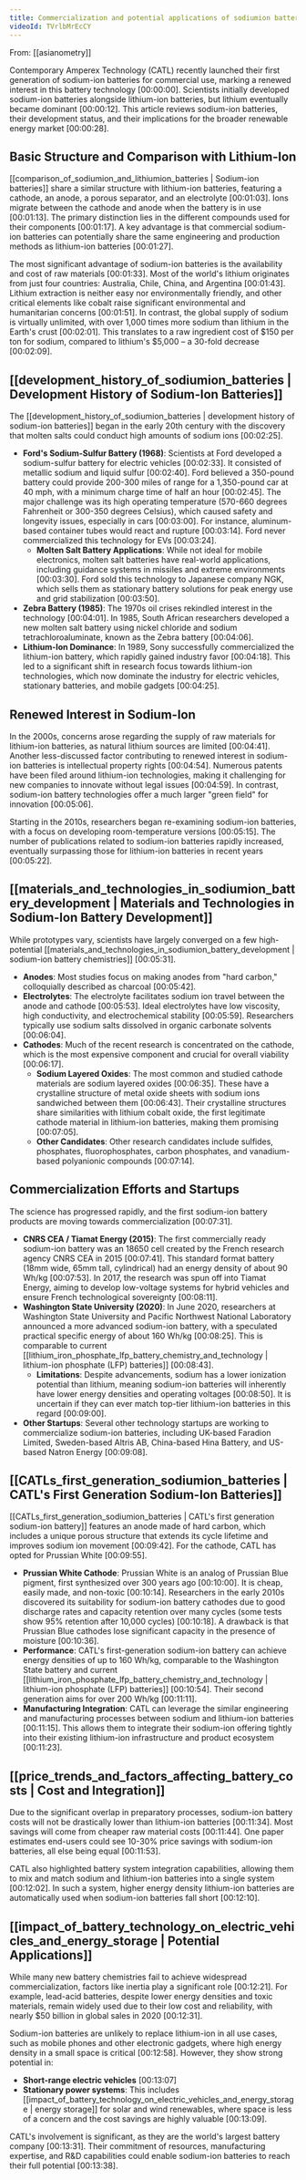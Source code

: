 ```yaml
---
title: Commercialization and potential applications of sodiumion batteries
videoId: TVrlbMrEcCY
---
```


From: [[asianometry]] <br/> 

Contemporary Amperex Technology (CATL) recently launched their first generation of sodium-ion batteries for commercial use, marking a renewed interest in this battery technology <a class="yt-timestamp" data-t="00:00:00">[00:00:00]</a>. Scientists initially developed sodium-ion batteries alongside lithium-ion batteries, but lithium eventually became dominant <a class="yt-timestamp" data-t="00:00:12">[00:00:12]</a>. This article reviews sodium-ion batteries, their development status, and their implications for the broader renewable energy market <a class="yt-timestamp" data-t="00:00:28">[00:00:28]</a>.

## Basic Structure and Comparison with Lithium-Ion

[[comparison_of_sodiumion_and_lithiumion_batteries | Sodium-ion batteries]] share a similar structure with lithium-ion batteries, featuring a cathode, an anode, a porous separator, and an electrolyte <a class="yt-timestamp" data-t="00:01:03">[00:01:03]</a>. Ions migrate between the cathode and anode when the battery is in use <a class="yt-timestamp" data-t="00:01:13">[00:01:13]</a>. The primary distinction lies in the different compounds used for their components <a class="yt-timestamp" data-t="00:01:17">[00:01:17]</a>. A key advantage is that commercial sodium-ion batteries can potentially share the same engineering and production methods as lithium-ion batteries <a class="yt-timestamp" data-t="00:01:27">[00:01:27]</a>.

The most significant advantage of sodium-ion batteries is the availability and cost of raw materials <a class="yt-timestamp" data-t="00:01:33">[00:01:33]</a>. Most of the world's lithium originates from just four countries: Australia, Chile, China, and Argentina <a class="yt-timestamp" data-t="00:01:43">[00:01:43]</a>. Lithium extraction is neither easy nor environmentally friendly, and other critical elements like cobalt raise significant environmental and humanitarian concerns <a class="yt-timestamp" data-t="00:01:51">[00:01:51]</a>. In contrast, the global supply of sodium is virtually unlimited, with over 1,000 times more sodium than lithium in the Earth's crust <a class="yt-timestamp" data-t="00:02:01">[00:02:01]</a>. This translates to a raw ingredient cost of $150 per ton for sodium, compared to lithium's $5,000 – a 30-fold decrease <a class="yt-timestamp" data-t="00:02:09">[00:02:09]</a>.

## [[development_history_of_sodiumion_batteries | Development History of Sodium-Ion Batteries]]

The [[development_history_of_sodiumion_batteries | development history of sodium-ion batteries]] began in the early 20th century with the discovery that molten salts could conduct high amounts of sodium ions <a class="yt-timestamp" data-t="00:02:25">[00:02:25]</a>.

*   **Ford's Sodium-Sulfur Battery (1968)**: Scientists at Ford developed a sodium-sulfur battery for electric vehicles <a class="yt-timestamp" data-t="00:02:33">[00:02:33]</a>. It consisted of metallic sodium and liquid sulfur <a class="yt-timestamp" data-t="00:02:40">[00:02:40]</a>. Ford believed a 350-pound battery could provide 200-300 miles of range for a 1,350-pound car at 40 mph, with a minimum charge time of half an hour <a class="yt-timestamp" data-t="00:02:45">[00:02:45]</a>. The major challenge was its high operating temperature (570-660 degrees Fahrenheit or 300-350 degrees Celsius), which caused safety and longevity issues, especially in cars <a class="yt-timestamp" data-t="00:03:00">[00:03:00]</a>. For instance, aluminum-based container tubes would react and rupture <a class="yt-timestamp" data-t="00:03:14">[00:03:14]</a>. Ford never commercialized this technology for EVs <a class="yt-timestamp" data-t="00:03:24">[00:03:24]</a>.
    *   **Molten Salt Battery Applications**: While not ideal for mobile electronics, molten salt batteries have real-world applications, including guidance systems in missiles and extreme environments <a class="yt-timestamp" data-t="00:03:30">[00:03:30]</a>. Ford sold this technology to Japanese company NGK, which sells them as stationary battery solutions for peak energy use and grid stabilization <a class="yt-timestamp" data-t="00:03:50">[00:03:50]</a>.
*   **Zebra Battery (1985)**: The 1970s oil crises rekindled interest in the technology <a class="yt-timestamp" data-t="00:04:01">[00:04:01]</a>. In 1985, South African researchers developed a new molten salt battery using nickel chloride and sodium tetrachloroaluminate, known as the Zebra battery <a class="yt-timestamp" data-t="00:04:06">[00:04:06]</a>.
*   **Lithium-Ion Dominance**: In 1989, Sony successfully commercialized the lithium-ion battery, which rapidly gained industry favor <a class="yt-timestamp" data-t="00:04:18">[00:04:18]</a>. This led to a significant shift in research focus towards lithium-ion technologies, which now dominate the industry for electric vehicles, stationary batteries, and mobile gadgets <a class="yt-timestamp" data-t="00:04:25">[00:04:25]</a>.

## Renewed Interest in Sodium-Ion

In the 2000s, concerns arose regarding the supply of raw materials for lithium-ion batteries, as natural lithium sources are limited <a class="yt-timestamp" data-t="00:04:41">[00:04:41]</a>. Another less-discussed factor contributing to renewed interest in sodium-ion batteries is intellectual property rights <a class="yt-timestamp" data-t="00:04:54">[00:04:54]</a>. Numerous patents have been filed around lithium-ion technologies, making it challenging for new companies to innovate without legal issues <a class="yt-timestamp" data-t="00:04:59">[00:04:59]</a>. In contrast, sodium-ion battery technologies offer a much larger "green field" for innovation <a class="yt-timestamp" data-t="00:05:06">[00:05:06]</a>.

Starting in the 2010s, researchers began re-examining sodium-ion batteries, with a focus on developing room-temperature versions <a class="yt-timestamp" data-t="00:05:15">[00:05:15]</a>. The number of publications related to sodium-ion batteries rapidly increased, eventually surpassing those for lithium-ion batteries in recent years <a class="yt-timestamp" data-t="00:05:22">[00:05:22]</a>.

## [[materials_and_technologies_in_sodiumion_battery_development | Materials and Technologies in Sodium-Ion Battery Development]]

While prototypes vary, scientists have largely converged on a few high-potential [[materials_and_technologies_in_sodiumion_battery_development | sodium-ion battery chemistries]] <a class="yt-timestamp" data-t="00:05:31">[00:05:31]</a>.

*   **Anodes**: Most studies focus on making anodes from "hard carbon," colloquially described as charcoal <a class="yt-timestamp" data-t="00:05:42">[00:05:42]</a>.
*   **Electrolytes**: The electrolyte facilitates sodium ion travel between the anode and cathode <a class="yt-timestamp" data-t="00:05:53">[00:05:53]</a>. Ideal electrolytes have low viscosity, high conductivity, and electrochemical stability <a class="yt-timestamp" data-t="00:05:59">[00:05:59]</a>. Researchers typically use sodium salts dissolved in organic carbonate solvents <a class="yt-timestamp" data-t="00:06:04">[00:06:04]</a>.
*   **Cathodes**: Much of the recent research is concentrated on the cathode, which is the most expensive component and crucial for overall viability <a class="yt-timestamp" data-t="00:06:17">[00:06:17]</a>.
    *   **Sodium Layered Oxides**: The most common and studied cathode materials are sodium layered oxides <a class="yt-timestamp" data-t="00:06:35">[00:06:35]</a>. These have a crystalline structure of metal oxide sheets with sodium ions sandwiched between them <a class="yt-timestamp" data-t="00:06:43">[00:06:43]</a>. Their crystalline structures share similarities with lithium cobalt oxide, the first legitimate cathode material in lithium-ion batteries, making them promising <a class="yt-timestamp" data-t="00:07:05">[00:07:05]</a>.
    *   **Other Candidates**: Other research candidates include sulfides, phosphates, fluorophosphates, carbon phosphates, and vanadium-based polyanionic compounds <a class="yt-timestamp" data-t="00:07:14">[00:07:14]</a>.

## Commercialization Efforts and Startups

The science has progressed rapidly, and the first sodium-ion battery products are moving towards commercialization <a class="yt-timestamp" data-t="00:07:31">[00:07:31]</a>.

*   **CNRS CEA / Tiamat Energy (2015)**: The first commercially ready sodium-ion battery was an 18650 cell created by the French research agency CNRS CEA in 2015 <a class="yt-timestamp" data-t="00:07:41">[00:07:41]</a>. This standard format battery (18mm wide, 65mm tall, cylindrical) had an energy density of about 90 Wh/kg <a class="yt-timestamp" data-t="00:07:53">[00:07:53]</a>. In 2017, the research was spun off into Tiamat Energy, aiming to develop low-voltage systems for hybrid vehicles and ensure French technological sovereignty <a class="yt-timestamp" data-t="00:08:11">[00:08:11]</a>.
*   **Washington State University (2020)**: In June 2020, researchers at Washington State University and Pacific Northwest National Laboratory announced a more advanced sodium-ion battery, with a speculated practical specific energy of about 160 Wh/kg <a class="yt-timestamp" data-t="00:08:25">[00:08:25]</a>. This is comparable to current [[lithium_iron_phosphate_lfp_battery_chemistry_and_technology | lithium-ion phosphate (LFP) batteries]] <a class="yt-timestamp" data-t="00:08:43">[00:08:43]</a>.
    *   **Limitations**: Despite advancements, sodium has a lower ionization potential than lithium, meaning sodium-ion batteries will inherently have lower energy densities and operating voltages <a class="yt-timestamp" data-t="00:08:50">[00:08:50]</a>. It is uncertain if they can ever match top-tier lithium-ion batteries in this regard <a class="yt-timestamp" data-t="00:09:00">[00:09:00]</a>.
*   **Other Startups**: Several other technology startups are working to commercialize sodium-ion batteries, including UK-based Faradion Limited, Sweden-based Altris AB, China-based Hina Battery, and US-based Natron Energy <a class="yt-timestamp" data-t="00:09:08">[00:09:08]</a>.

## [[CATLs_first_generation_sodiumion_batteries | CATL's First Generation Sodium-Ion Batteries]]

[[CATLs_first_generation_sodiumion_batteries | CATL's first generation sodium-ion battery]] features an anode made of hard carbon, which includes a unique porous structure that extends its cycle lifetime and improves sodium ion movement <a class="yt-timestamp" data-t="00:09:42">[00:09:42]</a>. For the cathode, CATL has opted for Prussian White <a class="yt-timestamp" data-t="00:09:55">[00:09:55]</a>.

*   **Prussian White Cathode**: Prussian White is an analog of Prussian Blue pigment, first synthesized over 300 years ago <a class="yt-timestamp" data-t="00:10:00">[00:10:00]</a>. It is cheap, easily made, and non-toxic <a class="yt-timestamp" data-t="00:10:14">[00:10:14]</a>. Researchers in the early 2010s discovered its suitability for sodium-ion battery cathodes due to good discharge rates and capacity retention over many cycles (some tests show 95% retention after 10,000 cycles) <a class="yt-timestamp" data-t="00:10:18">[00:10:18]</a>. A drawback is that Prussian Blue cathodes lose significant capacity in the presence of moisture <a class="yt-timestamp" data-t="00:10:36">[00:10:36]</a>.
*   **Performance**: CATL's first-generation sodium-ion battery can achieve energy densities of up to 160 Wh/kg, comparable to the Washington State battery and current [[lithium_iron_phosphate_lfp_battery_chemistry_and_technology | lithium-ion phosphate (LFP) batteries]] <a class="yt-timestamp" data-t="00:10:54">[00:10:54]</a>. Their second generation aims for over 200 Wh/kg <a class="yt-timestamp" data-t="00:11:11">[00:11:11]</a>.
*   **Manufacturing Integration**: CATL can leverage the similar engineering and manufacturing processes between sodium and lithium-ion batteries <a class="yt-timestamp" data-t="00:11:15">[00:11:15]</a>. This allows them to integrate their sodium-ion offering tightly into their existing lithium-ion infrastructure and product ecosystem <a class="yt-timestamp" data-t="00:11:23">[00:11:23]</a>.

## [[price_trends_and_factors_affecting_battery_costs | Cost and Integration]]

Due to the significant overlap in preparatory processes, sodium-ion battery costs will not be drastically lower than lithium-ion batteries <a class="yt-timestamp" data-t="00:11:34">[00:11:34]</a>. Most savings will come from cheaper raw material costs <a class="yt-timestamp" data-t="00:11:44">[00:11:44]</a>. One paper estimates end-users could see 10-30% price savings with sodium-ion batteries, all else being equal <a class="yt-timestamp" data-t="00:11:53">[00:11:53]</a>.

CATL also highlighted battery system integration capabilities, allowing them to mix and match sodium and lithium-ion batteries into a single system <a class="yt-timestamp" data-t="00:12:02">[00:12:02]</a>. In such a system, higher energy density lithium-ion batteries are automatically used when sodium-ion batteries fall short <a class="yt-timestamp" data-t="00:12:10">[00:12:10]</a>.

## [[impact_of_battery_technology_on_electric_vehicles_and_energy_storage | Potential Applications]]

While many new battery chemistries fail to achieve widespread commercialization, factors like inertia play a significant role <a class="yt-timestamp" data-t="00:12:21">[00:12:21]</a>. For example, lead-acid batteries, despite lower energy densities and toxic materials, remain widely used due to their low cost and reliability, with nearly $50 billion in global sales in 2020 <a class="yt-timestamp" data-t="00:12:31">[00:12:31]</a>.

Sodium-ion batteries are unlikely to replace lithium-ion in all use cases, such as mobile phones and other electronic gadgets, where high energy density in a small space is critical <a class="yt-timestamp" data-t="00:12:58">[00:12:58]</a>. However, they show strong potential in:
*   **Short-range electric vehicles** <a class="yt-timestamp" data-t="00:13:07">[00:13:07]</a>
*   **Stationary power systems**: This includes [[impact_of_battery_technology_on_electric_vehicles_and_energy_storage | energy storage]] for solar and wind renewables, where space is less of a concern and the cost savings are highly valuable <a class="yt-timestamp" data-t="00:13:09">[00:13:09]</a>.

CATL's involvement is significant, as they are the world's largest battery company <a class="yt-timestamp" data-t="00:13:31">[00:13:31]</a>. Their commitment of resources, manufacturing expertise, and R&D capabilities could enable sodium-ion batteries to reach their full potential <a class="yt-timestamp" data-t="00:13:38">[00:13:38]</a>.